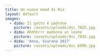 ```yaml
---
title: Un nuovo mood di Rix
layout: default
images:
  - dida: Il gatto è padrone
    picture: /assets/uploads/dsc_7025.jpg
  - dida: Ahhhhrrr madonna un leone
    picture: /assets/uploads/dsc_7032.jpg
  - dida: 'Anna, Siurana 2017'
    picture: /assets/uploads/dsc_6998.jpg
---
```



